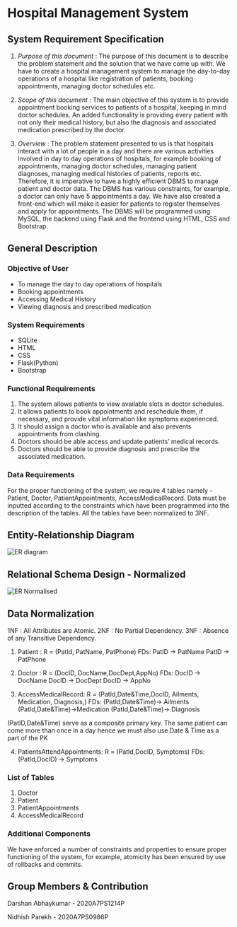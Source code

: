 # Hospital Management System

## System Requirement Specification

1. *Purpose of this document* : The purpose of this document is to describe the problem statement and the solution that we have come up with. We have to create a hospital management system to manage the day-to-day operations of a hospital like registration of patients, booking appointments, managing doctor schedules etc.

2. *Scope of this document* : The main objective of this system is to provide appointment booking services to patients of a hospital, keeping in mind doctor schedules. An added functionality is providing every patient with not only their medical history, but also the diagnosis and associated medication prescribed by the doctor.

3. *Overview* : The problem statement presented to us is that hospitals interact with a lot of people in a day and there are various activities involved in day to day operations of hospitals, for example booking of appointments, managing doctor schedules, managing patient diagnoses, managing medical histories of patients, reports etc. Therefore, it is imperative to have a highly efficient DBMS to manage patient and doctor data. The DBMS has various constraints, for example, a doctor can only have 5 appointments a day. We have also created a front-end which will make it easier for patients to register themselves and apply for appointments. The DBMS will be programmed using MySQL, the backend using Flask and the frontend using HTML, CSS and Bootstrap.

## General Description 

### Objective of User
- To manage the day to day operations of hospitals
- Booking appointments
- Accessing Medical History
- Viewing diagnosis and prescribed medication

### System Requirements
- SQLite
- HTML
- CSS
- Flask(Python)
- Bootstrap

### Functional Requirements
1.	The system allows patients to view available slots in doctor schedules.
2.	It allows patients to book appointments and reschedule them, if necessary, and provide vital information like symptoms experienced.
3.	It should assign a doctor who is available and also prevents appointments from clashing.
4.	Doctors should be able access and update patients’ medical records.
5.	Doctors should be able to provide diagnosis and prescribe the associated medication.

### Data Requirements
For the proper functioning of the system, we require 4 tables namely - Patient, Doctor, PatientAppointments, AccessMedicalRecord.
Data must be inputted according to the constraints which have been programmed into the description of the tables.
All the tables have been normalized to 3NF.

## Entity-Relationship Diagram

![ER diagram](https://user-images.githubusercontent.com/81075125/178330462-e4c1911d-0f97-4b88-b8c1-f345554a7825.JPG)

## Relational Schema Design - Normalized

![ER Normalised](https://user-images.githubusercontent.com/81075125/178330806-5c226773-dade-44be-aa9b-2b5bfbad35a7.JPG)


## Data Normalization

1NF : All Attributes are Atomic.
2NF : No Partial Dependency.
3NF : Absence of any Transitive Dependency.
1.	Patient :
R = (PatId, PatName, PatPhone)
FDs:
PatID → PatName
PatID →  PatPhone

2.	Doctor :
R = (DocID, DocName,DocDept,AppNo)
FDs:
DocID → DocName
DocID →  DocDept
DocID → AppNo
 
2.	AccessMedicalRecord:
R = (PatId,Date&Time,DocID, Ailments, Medication, Diagnosis,)
FDs:
(PatId,Date&Time)→  Ailments
(PatId,Date&Time)→Medication
(PatId,Date&Time)→  Diagnosis

(PatID,Date&Time) serve as a composite primary key. The same patient can come more than once in a day hence we must also use Date & Time as a part of the PK
 
4.	PatientsAttendAppointments:
R = (PatId,DocID, Symptoms)
FDs:
(PatId,DocID) →  Symptoms

### List of Tables
1. Doctor
2. Patient
3. PatientAppointments
4. AccessMedicalRecord

### Additional Components
We have enforced a number of constraints and properties to ensure proper functioning of the system, for example, atomicity has been ensured by use of rollbacks and commits.

## Group Members & Contribution
Darshan Abhaykumar - 2020A7PS1214P

Nidhish Parekh - 2020A7PS0986P

